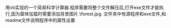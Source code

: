 用vb实现的一个简易科学计算器.程序需要将整个文件解压后,打开exe文件才能执行,因为窗体加载时需要添加背景图片.\forest.jpg. 文件夹中有源程序和exe文件,和readme文件说明程序中的属性设置
